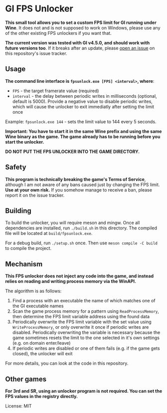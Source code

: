 # GI FPS Unlocker
**This small tool allows you to set a custom FPS limit for GI running under Wine**. It does not and is not supposed to work on Windows, please use any of the other existing FPS unlockers if you want that.

**The current version was tested with GI v4.5.0, and should work with future versions too**. If it breaks after an update, please [open an issue](https://codeberg.org/mkrsym1/fpsunlock/issues/new) on this repository's issue tracker.

## Usage
**The command line interface is `fpsunlock.exe [FPS] <interval>`, where**:
- `FPS` - the target framerate value (required)
- `interval` - the delay between periodic writes in milliseconds (optional, default is 5000). Provide a negative value to disable periodic writes, which will cause the unlocker to exit immediatly after setting the limit once

Example: `fpsunlock.exe 144` - sets the limit value to 144 every 5 seconds.

**Important: You have to start it in the same Wine prefix and using the same Wine binary as the game. The game already has to be running before you start the unlocker.**

**DO NOT PUT THE FPS UNLOCKER INTO THE GAME DIRECTORY.**

## Safety
**This program is technically breaking the game's Terms of Service**, although I am not aware of any bans caused just by changing the FPS limit. **Use at your own risk.** If you somehow manage to receive a ban, please report it on the issue tracker.

## Building
To build the unlocker, you will require meson and mingw. Once all dependencies are installed, run `./build.sh` in this directory. The compiled file will be located at `build/fpsunlock.exe`.

For a debug build, run `./setup.sh` once. Then use `meson compile -C build` to compile the project.

## Mechanism
**This FPS unlocker does not inject any code into the game, and instead relies on reading and writing process memory via the WinAPI.**

The algorithm is as follows:
1. Find a process with an executable the name of which matches one of the GI executable names
2. Scan the game process memory for a pattern using `ReadProcessMemory`, then determine the FPS limit variable address using the found data
3. Periodically overwrite the FPS limit variable with the set value using `WriteProcessMemory`, or only overwrite it once if periodic writes are disabled. Periodically overwriting the variable is necessary because the game sometimes resets the limit to the one selected in it's own settings (e.g. on domain enter/leave)
4. If periodic writes are disabled or one of them fails (e.g. if the game gets closed), the unlocker will exit

For more details, you can look at the code in this repository.

## Other games
**For 3rd and SR, using an unlocker program is not required. You can set the FPS values in the registry directly.**

License: MIT
